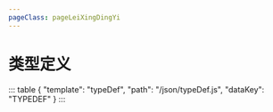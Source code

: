 ```yaml
---
pageClass: pageLeiXingDingYi
---
```


# 类型定义

::: table { "template": "typeDef", "path": "/json/typeDef.js", "dataKey": "TYPEDEF" }
:::

<!-- <script>
import {
  TYPEDEF
} from '@json/typeDef'; 
import toAnthor from "@mixins/toAnthor";

export default {
    name: 'TypeDef',
    mixins: [toAnthor(500)],
    data () {
      return {
        TYPEDEF
      }
    },
    methods: {}

}
</script>

<template v-for="(item, index) in TYPEDEF">
  <h3 :id="item.interface" :key="index" class="mt-0 pt-60"><i>{{item.interface}}</i></h3>
  <p v-html="item.description"></p>
  <strong>类型：</strong>
  <vue-markdown class="inline-block vue-md-typeDefType">{{item.detail.type}}</vue-markdown>
  <param-table :data="item.detail.data" type="typeDef"></param-table>
  <div v-if="item.detail.example">
    <strong class="mb-5 mt-10 inline-block">示例：</strong>
    <vue-markdown class="vue-md-example mb-10 mt-10">{{item.detail.example}}</vue-markdown>
  </div>
  <div v-if="item.detail.attent">
      <vue-markdown class="vue-md-attent mt-5 mb-5">{{item.detail.attent}}</vue-markdown>
  </div>
</template> -->
